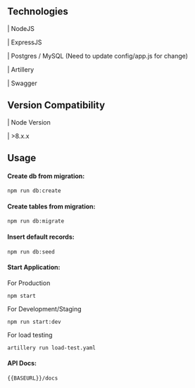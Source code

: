 ## Technologies

| NodeJS

| ExpressJS

| Postgres / MySQL (Need to update config/app.js for change)

| Artillery

| Swagger

## Version Compatibility

| Node Version

| >8.x.x

## Usage

#### Create db from migration:
```
npm run db:create
```

#### Create tables from migration:
```
npm run db:migrate
```

#### Insert default records:
```
npm run db:seed
```

#### Start Application:
For Production
```
npm start
```
For Development/Staging
```
npm run start:dev
```
For load testing
```
artillery run load-test.yaml
```
#### API Docs:
```
{{BASEURL}}/docs